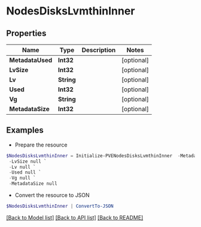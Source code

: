 # NodesDisksLvmthinInner
## Properties

Name | Type | Description | Notes
------------ | ------------- | ------------- | -------------
**MetadataUsed** | **Int32** |  | [optional] 
**LvSize** | **Int32** |  | [optional] 
**Lv** | **String** |  | [optional] 
**Used** | **Int32** |  | [optional] 
**Vg** | **String** |  | [optional] 
**MetadataSize** | **Int32** |  | [optional] 

## Examples

- Prepare the resource
```powershell
$NodesDisksLvmthinInner = Initialize-PVENodesDisksLvmthinInner  -MetadataUsed null `
 -LvSize null `
 -Lv null `
 -Used null `
 -Vg null `
 -MetadataSize null
```

- Convert the resource to JSON
```powershell
$NodesDisksLvmthinInner | ConvertTo-JSON
```

[[Back to Model list]](../README.md#documentation-for-models) [[Back to API list]](../README.md#documentation-for-api-endpoints) [[Back to README]](../README.md)

